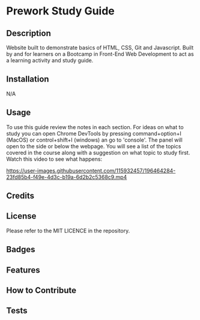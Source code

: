 # Prework Study Guide

## Description

Website built to demonstrate basics of HTML, CSS, Git and Javascript. Built by and for learners on a Bootcamp in Front-End Web Development to act as a learning activity and study guide. 


## Installation

N/A

## Usage

To use this guide review the notes in each section. 
For ideas on what to study you can open Chrome DevTools by pressing command+option+I (MacOS) or control+shift+I (windows) an go to 'console'. The panel will open to the side or below the webpage. You will see a list of the topics covered in the course along with a suggestion on what topic to study first.
Watch this video to see what happens:

https://user-images.githubusercontent.com/115932457/196464284-23fd85b4-f49e-4d3c-b19a-6d2b2c5368c9.mp4


## Credits

## License
Please refer to the MIT LICENCE in the repository.

## Badges


## Features


## How to Contribute


## Tests
